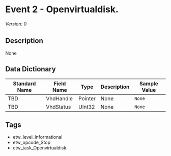 # Event 2 - Openvirtualdisk.
###### Version: 0

## Description
None

## Data Dictionary
|Standard Name|Field Name|Type|Description|Sample Value|
|---|---|---|---|---|
|TBD|VhdHandle|Pointer|None|`None`|
|TBD|VhdStatus|UInt32|None|`None`|

## Tags
* etw_level_Informational
* etw_opcode_Stop
* etw_task_Openvirtualdisk.